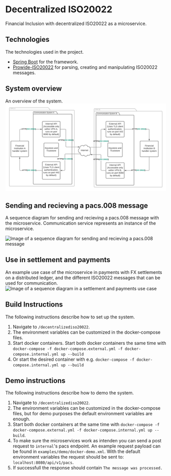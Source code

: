 # Decentralized ISO20022
Financial Inclusion with decentralized ISO20022 as a microservice.

## Technologies
The technologies used in the project. 
- [Spring Boot](https://github.com/spring-projects/spring-boot) for the framework.
- [Prowide-ISO20022](https://github.com/prowide/prowide-iso20022) for parsing, creating and manipulating ISO20022 messages.

## System overview
An overview of the system.
![Image of the system overview](images/system-overview.png)

## Sending and recieving a pacs.008 message
A sequence diagram for sending and recieving a pacs.008 message with the microservice. Communication service represents an instance of the microservice.

![Image of a sequence diagram for sending and recieving a pacs.008 message](images/sequence-diagram-01.png)

## Use in settlement and payments
An example use case of the microservice in payments with FX settlements on a distributed ledger, and the different ISO20022 messages that can be used for communication.
![Image of a sequence diagram in a settlement and payments use case](images/sequence-diagram-02.png)

## Build Instructions
The following instructions describe how to set up the system.
   1. Navigate to `/decentralizediso20022`.
   3. The environment variables can be customized in the docker-compose files.
   4. Start docker containers. Start both docker containers the same time with `docker-compose -f docker-compose.external.yml -f docker-compose.internal.yml up --build`
   5. Or start the desired container with e.g. `docker-compose -f docker-compose.internal.yml up --build`
## Demo instructions
The following instructions describe how to demo the system.
   1. Navigate to `/decentralizediso20022`.
   3. The environment variables can be customized in the docker-compose files, but for demo purposes the default environment variables are enough.
   4. Start both docker containers at the same time with `docker-compose -f docker-compose.external.yml -f docker-compose.internal.yml up --build`.
   5. To make sure the microservices work as intenden you can send a post request to `internal`'s pacs endpoint. An example request payload can be found in `examples/demo/docker-demo.xml`. With the default environment variables the request should be sent to: `localhost:8080/api/v1/pacs`.
   6. If successfull the response should contain `The message was processed.`